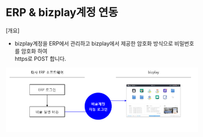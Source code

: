 # ERP & bizplay계정 연동

\[개요\]  
 - bizplay계정을 ERP에서 관리하고 bizplay에서 제공한 암호화 방식으로 비밀번호를 암호화 하여   
  https로 POST 합니다.

![](../../.gitbook/assets/image%20%2831%29.png)

